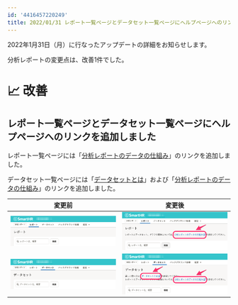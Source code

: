 ```yaml
---
id: '4416457220249'
title: 2022/01/31 レポート一覧ページとデータセット一覧ページにヘルプページへのリンクを追加しました
---
```

2022年1月31日（月）に行なったアップデートの詳細をお知らせします。

分析レポートの変更点は、改善1件でした。

# 📈 改善

## レポート一覧ページとデータセット一覧ページにヘルプページへのリンクを追加しました

レポート一覧ページには「[分析レポートのデータの仕組み](https://knowledge.smarthr.jp/hc/ja/articles/4411387763993)」のリンクを追加しました。

データセット一覧ページには「[データセットとは](https://knowledge.smarthr.jp/hc/ja/articles/4411678184729)」および「[分析レポートのデータの仕組み](https://knowledge.smarthr.jp/hc/ja/articles/4411387763993)」のリンクを追加しました。

| **変更前** | **変更後** |
| --- | --- |
| ![](./__________2022-01-31_18_12_55.png) | ![](./__________2022-01-31_18_12_27.png) |
| ![](./__________2022-01-31_18_14_12.png) | ![](./__________2022-01-31_18_13_49-2.png) |
